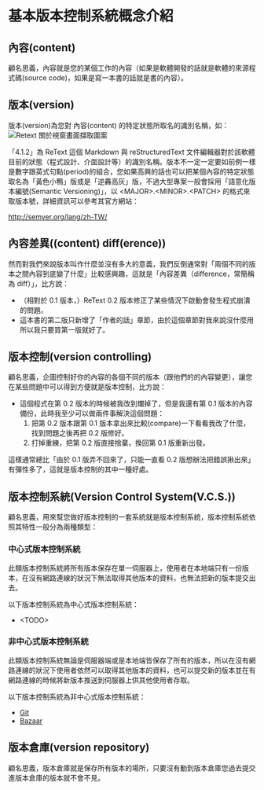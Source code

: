 # 基本版本控制系統概念介紹
## 內容(content)
顧名思義，內容就是您的某個工作的內容（如果是軟體開發的話就是軟體的來源程式碼(source code)，如果是寫一本書的話就是書的內容）。

## 版本(version)
版本(version)為您對 內容(content) 的特定狀態所取名的識別名稱，如：  
![Retext 關於視窗畫面擷取圖案](資源/關於-ReText.png "ReText 關於視窗畫面擷取圖案")

「4.1.2」為 ReText 這個 Markdown 與 reStructuredText 文件編輯器對於該軟體目前的狀態（程式設計、介面設計等）的識別名稱。版本不一定一定要如前例一樣是數字跟英式句點(period)的組合，您如果高興的話也可以把某個內容的特定狀態取名為「黃色小鴨」版或是「逆轟高灰」版，不過大型專案一般會採用「語意化版本編號(Semantic Versioning)」，以 &lt;MAJOR&gt;.&lt;MINOR&gt;.&lt;PATCH&gt; 的格式來取版本號，詳細資訊可以參考其官方網站：

<http://semver.org/lang/zh-TW/>

## 內容差異((content) diff(erence))
然而對我們來說版本叫作什麼並沒有多大的意義，我們反倒通常對「兩個不同的版本之間內容到底變了什麼」比較感興趣，這就是「內容差異（difference，常簡稱為 diff）」，比方說：

* （相對於 0.1 版本，）ReText 0.2 版本修正了某些情況下啟動會發生程式崩潰的問題。
* 這本書的第二版只新增了「作者的話」章節，由於這個章節對我來說沒什麼用所以我只要買第一版就好了。

## 版本控制(version controlling)
顧名思義，企圖控制好你的內容的各個不同的版本（跟他們的的內容變更），讓您在某些問題中可以得到方便就是版本控制，比方說：

* 這個程式在第 0.2 版本的時候被我改到爛掉了，但是我還有第 0.1 版本的內容備份，此時我至少可以做兩件事解決這個問題：
	1. 把第 0.2 版本跟第 0.1 版本拿出來比較(compare)一下看看我改了什麼，找到問題之後再把 0.2 版修好。
    2. 打掉重練，把第 0.2 版直接捨棄，換回第 0.1 版重新出發。

這樣通常總比「由於 0.1 版弄不回來了，只能一直看 0.2 版想辦法把錯誤揪出來」有彈性多了，這就是版本控制的其中一種好處。

## 版本控制系統(Version Control System(V.C.S.))
顧名思義，用來幫您做好版本控制的一套系統就是版本控制系統，版本控制系統依照其特性一般分為兩種類型：

### 中心式版本控制系統
此類版本控制系統將所有版本保存在單一伺服器上，使用者在本地端只有一份版本，在沒有網路連線的狀況下無法取得其他版本的資料，也無法把新的版本提交出去。

以下版本控制系統為中心式版本控制系統：

* &lt;TODO&gt;

### 非中心式版本控制系統
此類版本控制系統無論是伺服器端或是本地端皆保存了所有的版本，所以在沒有網路連線的狀況下使用者依然可以取得其他版本的資料，也可以提交新的版本並在有網路連線的時候將新版本推送到伺服器上供其他使用者存取。

以下版本控制系統為非中心式版本控制系統：

* [Git](https://git-scm.com/)
* [Bazaar](http://bazaar.canonical.com/)

## 版本倉庫(version repository)
顧名思義，版本倉庫就是保存所有版本的場所，只要沒有動到版本倉庫您過去提交進版本倉庫的版本就不會不見。
